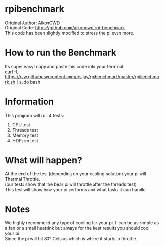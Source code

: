 # rpibenchmark
Original Author: AikonCWD
<br>
Original Code: https://github.com/aikoncwd/rpi-benchmark
<br>
This code has been slightly modified to stress the pi even more.

# How to run the Benchmark
Its super easy!
copy and paste this code into your terminal:
<br>
curl -L https://raw.githubusercontent.com/risijay/rpibenchmark/master/rpibenchmark.sh | sudo bash
<br>
# Information
This program will run 4 tests:
1. CPU test
2. Threads test
3. Memory test
4. HDParm test
# What will happen?
At the end of the test (depending on your cooling solution) your pi will Thermal Throttle.
<br>
(our tests show that the bear pi will throttle after the threads test)
<br>
This test will show how your pi performs and what tasks it can handle
# Notes
We highly recommend any type of cooling for your pi. It can be as simple as a fan or a small heatsink but always for the best results you should cool your pi.
<br>
Since the pi will hit 80° Celsius which is where it starts to throttle.
